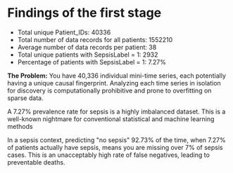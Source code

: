# Findings of the first stage


* Total unique Patient_IDs: 40336
* Total number of data records for all patients: 1552210
* Average number of data records per patient: 38
* Total unique patients with SepsisLabel = 1: 2932
* Percentage of patients with SepsisLabel = 1: 7.27%

**The Problem:** You have 40,336 individual mini-time series, each potentially having a unique causal fingerprint. Analyzing each time series in isolation for discovery is computationally prohibitive and prone to overfitting on sparse data.

A 7.27% prevalence rate for sepsis is a highly imbalanced dataset. This is a well-known nightmare for conventional
statistical and machine learning methods

In a sepsis context, predicting "no sepsis" 92.73% of the time, when 7.27% of patients actually have sepsis,
means you are missing over 7% of sepsis cases. This is an unacceptably high rate of false negatives, leading to
preventable deaths.


